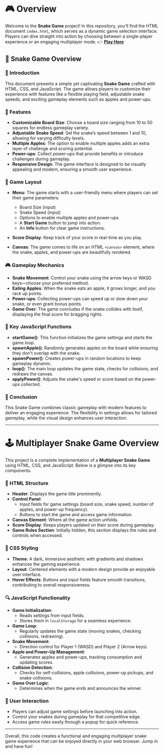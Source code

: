 # 🎮 Overview

Welcome to the **Snake Game** project! In this repository, you'll find the HTML document `index.html`, which serves as a dynamic game selection interface. Players can dive straight into action by choosing between a single-player experience or an engaging multiplayer mode.
👉 **[Play Here](https://tempestaethel.github.io/Snakes/)**

## 🐍 Snake Game Overview

### 🌟 Introduction

This document presents a simple yet captivating **Snake Game** crafted with HTML, CSS, and JavaScript. The game allows players to customize their experience with features like a flexible playing field, adjustable snake speeds, and exciting gameplay elements such as apples and power-ups.

### 🚀 Features

- **Customizable Board Size**: Choose a board size ranging from 10 to 50 squares for endless gameplay variety.
- **Adjustable Snake Speed**: Set the snake’s speed between 1 and 10, allowing for varying difficulty levels.
- **Multiple Apples**: The option to enable multiple apples adds an extra layer of challenge and scoring potential.
- **Power-ups**: Collect power-ups that provide benefits or introduce challenges during gameplay.
- **Responsive Design**: The game interface is designed to be visually appealing and modern, ensuring a smooth user experience.

### 📐 Game Layout

- **Menu**: The game starts with a user-friendly menu where players can set their game parameters:
  - Board Size (input)
  - Snake Speed (input)
  - Options to enable multiple apples and power-ups
  - A **Start Game** button to jump into action.
  - An **Info** button for clear game instructions.

- **Score Display**: Keep track of your score in real-time as you play.
- **Canvas**: The game comes to life on an HTML `<canvas>` element, where the snake, apples, and power-ups are beautifully rendered.

### 🎮 Gameplay Mechanics

- **Snake Movement**: Control your snake using the arrow keys or WASD keys—choose your preferred method.
- **Eating Apples**: When the snake eats an apple, it grows longer, and you rack up points.
- **Power-ups**: Collecting power-ups can speed up or slow down your snake, or even grant bonus points.
- **Game Over**: The game concludes if the snake collides with itself, displaying the final score for bragging rights.

### 🔑 Key JavaScript Functions

- **startGame()**: This function initializes the game settings and starts the game loop.
- **spawnApple()**: Randomly generates apples on the board while ensuring they don't overlap with the snake.
- **spawnPower()**: Creates power-ups in random locations to keep gameplay dynamic.
- **loop()**: The main loop updates the game state, checks for collisions, and redraws the canvas.
- **applyPower()**: Adjusts the snake's speed or score based on the power-ups collected.

### 🎉 Conclusion

This Snake Game combines classic gameplay with modern features to deliver an engaging experience. The flexibility in settings allows for tailored gameplay, while the visual design enhances user interaction.

---

# 🕹️ Multiplayer Snake Game Overview

This project is a complete implementation of a **Multiplayer Snake Game** using HTML, CSS, and JavaScript. Below is a glimpse into its key components.

### 📄 HTML Structure

- **Header**: Displays the game title prominently.
- **Control Panel**: 
  - Input fields for game settings (board size, snake speed, number of apples, and power-up frequency).
  - Buttons to start the game and access game information.
- **Canvas Element**: Where all the game action unfolds.
- **Score Display**: Keeps players updated on their score during gameplay.
- **Game Rules Section**: Initially hidden, this section displays the rules and controls when accessed.

### 🎨 CSS Styling

- **Theme**: A dark, immersive aesthetic with gradients and shadows enhances the gaming experience.
- **Layout**: Centered elements with a modern design provide an enjoyable user interface.
- **Hover Effects**: Buttons and input fields feature smooth transitions, contributing to overall responsiveness.

### 🔍 JavaScript Functionality

- **Game Initialization**: 
  - Reads settings from input fields.
  - Stores them in `localStorage` for a seamless experience.
- **Game Loop**: 
  - Regularly updates the game state (moving snakes, checking collisions, redrawing).
- **Snake Movement**: 
  - Direction control for Player 1 (WASD) and Player 2 (Arrow keys).
- **Apple and Power-Up Management**: 
  - Generates apples and power-ups, tracking consumption and updating scores.
- **Collision Detection**: 
  - Checks for self-collisions, apple collisions, power-up pickups, and snake collisions.
- **Game Over Logic**: 
  - Determines when the game ends and announces the winner.

### 👾 User Interaction

- Players can adjust game settings before launching into action.
- Control your snakes during gameplay for that competitive edge.
- Access game rules easily through a popup for quick reference.

---

Overall, this code creates a functional and engaging multiplayer snake game experience that can be enjoyed directly in your web browser. Jump in and have fun!
